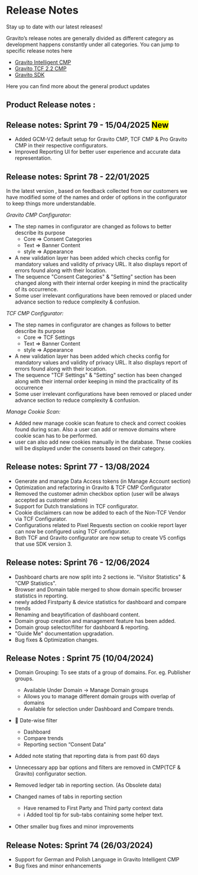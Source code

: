 # Release Notes

Stay up to date with our latest releases!

Gravito’s release notes are generally divided as different category as development happens constantly under all categories. You can jump to specific release notes here

- [Gravito Intelligent CMP](https://docs.gravito.net/Gravito_Intelligent_CMP/Release_Notes/)
- [Gravito TCF 2.2 CMP](https://docs.gravito.net/Gravito_TCF_2.2_CMP/Release_Notes/)
- [Gravito SDK](https://docs.gravito.net/Gravito_SDK/Release_Notes/)

Here you can find more about the general product updates

## Product Release notes :

## Release notes: Sprint 79 - 15/04/2025 <mark>New</mark>

- Added GCM-V2 default setup for Gravito CMP, TCF CMP & Pro Gravito CMP in their respective configurators.
- Improved Reporting UI for better user experience and accurate data representation.

## Release notes: Sprint 78 - 22/01/2025

In the latest version , based on feedback collected from our customers we have modified some of the names and order of options in the configurator to keep things more understandable.

_Gravito CMP Configurator:_

- The step names in configurator are changed as follows to better describe its purpose
  - Core => Consent Categories
  - Text => Banner Content
  - style => Appearance
- A new validation layer has been added which checks config for mandatory values and validity of privacy URL. It also displays report of errors found along with their location.
- The sequence "Consent Categories" & "Setting" section has been changed along with their internal order keeping in mind the practicality of its occurrence.
- Some user irrelevant configurations have been removed or placed under advance section to reduce complexity & confusion.

_TCF CMP Configurator:_

- The step names in configurator are changes as follows to better describe its purpose
  - Core => TCF Settings
  - Text => Banner Content
  - style => Appearance
- A new validation layer has been added which checks config for mandatory values and validity of privacy URL. It also displays report of errors found along with their location.
- The sequence "TCF Settings" & "Setting" section has been changed along with their internal order keeping in mind the practicality of its occurrence
- Some user irrelevant configurations have been removed or placed under advance section to reduce complexity & confusion.

_Manage Cookie Scan:_

- Added new manage cookie scan feature to check and correct cookies found during scan. Also a user can add or remove domains where cookie scan has to be performed.
- user can also add new cookies manually in the database. These cookies will be displayed under the consents based on their category.

## Release notes: Sprint 77 - 13/08/2024

- Generate and manage Data Access tokens (in Manage Account section)
- Optimization and refactoring in Gravito & TCF CMP Configurator
- Removed the customer admin checkbox option (user will be always accepted as customer admin)
- Support for Dutch translations in TCF configurator.
- Cookie disclaimers can now be added to each of the Non-TCF Vendor via TCF Configurator.
- Configurations related to Pixel Requests section on cookie report layer can now be configured using TCF configurator.
- Both TCF and Gravito configurator are now setup to create V5 configs that use SDK version 3.

## Release notes: Sprint 76 - 12/06/2024

- Dashboard charts are now split into 2 sections ie. "Visitor Statistics" & "CMP Statistics".
- Browser and Domain table merged to show domain specific browser statistics in reporting.
- newly added Firstparty & device statistics for dashboard and compare trends
- Renaming and beaytification of dashboard content.
- Domain group creation and management feature has been added.
- Domain group selector/filter for dashboard & reporting.
- "Guide Me" documentation upgradation.
- Bug fixes & Optimization changes.

## Release Notes : Sprint 75 (10/04/2024)

- Domain Grouping: To see stats of a group of domains. For. eg. Publisher groups.

  - Available Under Domain -> Manage Domain groups
  - Allows you to manage different domain groups with overlap of domains
  - Available for selection under Dashboard and Compare trends.

- 📅 Date-wise filter

  - Dashboard
  - Compare trends
  - Reporting section “Consent Data”

- Added note stating that reporting data is from past 60 days
- Unnecessary app bar options and filters are removed in CMP(TCF & Gravito) configurator section.
- Removed ledger tab in reporting section. (As Obsolete data)
- Changed names of tabs in reporting section

  - Have renamed to First Party and Third party context data
  - ℹ Added tool tip for sub-tabs containing some helper text.

- Other smaller bug fixes and minor improvements

## Release Notes: Sprint 74 (26/03/2024)

- Support for German and Polish Language in Gravito Intelligent CMP
- Bug fixes and minor enhancements
